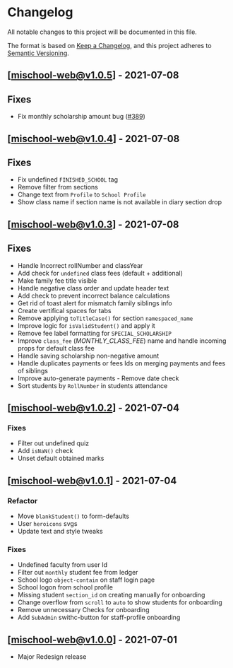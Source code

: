 # Changelog

All notable changes to this project will be documented in this file.

The format is based on [Keep a Changelog](https://keepachangelog.com/en/1.0.0/),
and this project adheres to [Semantic Versioning](https://semver.org/spec/v2.0.0.html).

## [mischool-web@v1.0.5] - 2021-07-08

## Fixes

-   Fix monthly scholarship amount bug ([#389](https://github.com/CERP/MIS/pull/389))

## [mischool-web@v1.0.4] - 2021-07-08

## Fixes

-   Fix undefined `FINISHED_SCHOOL` tag
-   Remove filter from sections
-   Change text from `Profile` to `School Profile`
-   Show class name if section name is not available in diary section drop

## [mischool-web@v1.0.3] - 2021-07-08

## Fixes

-   Handle Incorrect rollNumber and classYear
-   Add check for `undefined` class fees (default + additional)
-   Make family fee title visible
-   Handle negative class order and update header text
-   Add check to prevent incorrect balance calculations
-   Get rid of toast alert for mismatch family siblings info
-   Create vertifical spaces for tabs
-   Remove applying `toTitleCase()` for section `namespaced_name`
-   Improve logic for `isValidStudent()` and apply it
-   Remove fee label formatting for `SPECIAL_SCHOLARSHIP`
-   Improve `class_fee` (_MONTHLY_CLASS_FEE_) name and handle incoming props for default class fee
-   Handle saving scholarship non-negative amount
-   Handle duplicates payments or fees Ids on merging payments and fees of siblings
-   Improve auto-generate payments - Remove date check
-   Sort students by `RollNumber` in students attendance

## [mischool-web@v1.0.2] - 2021-07-04

### Fixes

-   Filter out undefined quiz
-   Add `isNaN()` check
-   Unset default obtained marks

## [mischool-web@v1.0.1] - 2021-07-04

### Refactor

-   Move `blankStudent()` to form-defaults
-   User `heroicons` svgs
-   Update text and style tweaks

### Fixes

-   Undefined faculty from user Id
-   Filter out `monthly` student fee from ledger
-   School logo `object-contain` on staff login page
-   School logon from school profile
-   Missing student `section_id` on creating manually for onboarding
-   Change overflow from `scroll` to `auto` to show students for onboarding
-   Remove unnecessary Checks for onboarding
-   Add `SubAdmin` swithc-button for staff-profile onboarding

## [mischool-web@v1.0.0] - 2021-07-01

-   Major Redesign release
